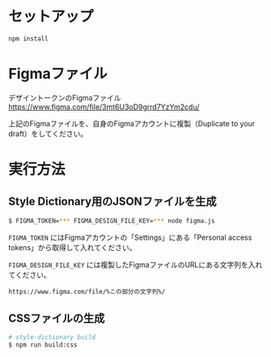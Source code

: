 # セットアップ

```bash
npm install
```

# Figmaファイル

デザイントークンのFigmaファイル
https://www.figma.com/file/3mt6U3oD9grrd7YzYm2cdu/

上記のFigmaファイルを、自身のFigmaアカウントに複製（Duplicate to your draft）をしてください。

# 実行方法

## Style Dictionary用のJSONファイルを生成

```bash
$ FIGMA_TOKEN=*** FIGMA_DESIGN_FILE_KEY=*** node figma.js
```

`FIGMA_TOKEN` にはFigmaアカウントの「Settings」にある「Personal access tokens」から取得して入れてください。

`FIGMA_DESIGN_FILE_KEY` には複製したFigmaファイルのURLにある文字列を入れてください。

```
https://www.figma.com/file/%この部分の文字列%/
```

## CSSファイルの生成

```bash
# style-dictionary build
$ npm run build:css
```

<!-- 
<!-- PTMlxuCHNTjGKiLXB2h7rU -->
<!-- figd_qlwYZnInxskVLtLsAqEpr9ofk8mWGXKxG_6SzSsd -->

<!-- FIGMA_TOKEN=figd_x_t7PiTmR0i1ZNZN4LQkq_KWf4Dvu-mJl8sTlnen FIGMA_DESIGN_FILE_KEY=3OUq0AIDlB9vJu4CUYLnhP node figma.js

https://www.figma.com/file/3OUq0AIDlB9vJu4CUYLnhP/
https://www.figma.com/file/3OUq0AIDlB9vJu4CUYLnhP/ --> 